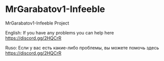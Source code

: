 # MrGarabatov1-Infeeble
MrGarabatov1-Infeeble Project

English:
If you have any problems you can help here
https://discord.gg/2HQCrR

Ruso:
Если у вас есть какие-либо проблемы, вы можете помочь здесь
https://discord.gg/2HQCrR
